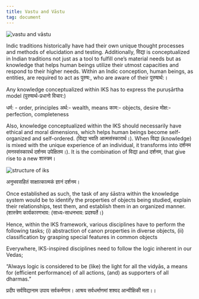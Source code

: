 ```yaml
---
title: Vastu and Vāstu
tag: document
---
```


<img src="/images/vv1.png" alt="vastu and vāstu" />

Indic traditions historically have had their own unique thought processes and methods of elucidation and testing. Additionally, विद्या is conceptualized in Indian traditions not just as a tool to fulfill one’s material needs but as knowledge that helps human beings utilize their utmost capacities and respond to their higher needs. Within an Indic conception, human beings, as entities, are required to act as पुरुष:, who are aware of their पुरुषार्थ:।

Any knowledge conceptualized within IKS has to express the puruṣārtha model (पुरुषार्थ-प्रधानो विचार:)

धर्म: - order, principles
अर्थ:- wealth, means
काम:- objects, desire
मोक्ष:- perfection, completeness 

Also, knowledge conceptualized within the IKS should necessarily have ethical and moral dimensions, which helps human beings become self-organized and self-ordered. (विद्या भवति आत्मसंस्कारार्थ।). When विद्या (knowledge) is mixed with the unique experience of an individual, it transforms into दर्शनम (मनस्संस्कारर्थ दर्शनम उपेक्षितम।). It is the combination of विद्या and दर्शनम, that give rise to a new शास्त्रम। 

<img src="/images/vv2.png" alt="structure of iks"/>

अनुभवसहितं साक्षात्कात्मकं ज्ञानं दर्शनम।

Once established as such, the task of any śāstra within the knowledge system would be to identify the properties of objects being studied, explain their relationships, test them, and establish them in an organized manner. (शास्त्रेण कार्यकारणभाव: (साध्य-साधनभाव: प्रदश्यर्ते।) 

Hence, within the IKS framework, various disciplines have to perform the following tasks; (i) abstraction of canon properties in diverse objects, (ii) classification by grasping special features in common objects 

Everywhere, IKS-inspired disciplines need to follow the logic inherent in our Vedas; 

“Always logic is considered to be (like) the light for all the vidyās, a means for (efficient performance) of all actions, (and) as supporters of all dharmas.”

प्रदीप सर्वविद्यानाम उपाय सर्वकर्मणाम।
आश्रय सर्वधर्माणमां शश्वद आन्वीक्षिकी मता।।
